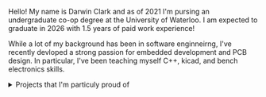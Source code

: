 Hello! My name is Darwin Clark and as of 2021 I'm pursing an undergraduate co-op degree at the University of Waterloo. I am expected to graduate in 2026 with 1.5 years of paid work experience!

While a lot of my background has been in software enginneirng, I've recently devloped a strong passion for embedded development and PCB design. In particular, I've been teaching myself C++, kicad, and bench electronics skills. 



<details>
 <summary>Projects that I'm particuly proud of</summary>
 
 ### *2020*

 ### *2019*

</details>


